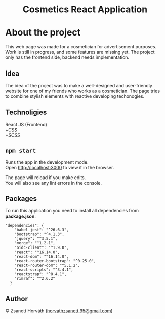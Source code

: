 <h1 align="center">Cosmetics React Application</h1>

# About the project
This web page was made for a cosmetician for advertisement purposes. Work is still in progress, and some features are missing yet. The project only has the frontend side, backend needs implementation.

## Idea
The idea of the project was to make a well-designed and user-friendly website for one of my friends who works as a cosmetician. The page tries to combine stylish elements with reactive developing techonogies.


## Technoligies
React JS (Frontend)<br>
+_CSS_<br>
+_SCSS_


## `npm start`

Runs the app in the development mode.\
Open [http://localhost:3000](http://localhost:3000) to view it in the browser.

The page will reload if you make edits.\
You will also see any lint errors in the console.


## Packages 
To run this application you need to install all dependencies from **package.json**:
```
"dependencies": {
    "babel-jest": "^26.6.3",
    "bootstrap": "^4.1.3",
    "jquery": "^3.5.1",
    "merge": "^1.2.1",
    "oidc-client": "^1.9.0",
    "react": "^16.14.0",
    "react-dom": "^16.14.0",
    "react-router-bootstrap": "^0.25.0",
    "react-router-dom": "^5.1.2",
    "react-scripts": "^3.4.1",
    "reactstrap": "^8.4.1",
    "rimraf": "^2.6.2"
  } 
  ```
  
 ## Author
 © Zsanett Horváth (horvathzsanett.95@gmail.com)
